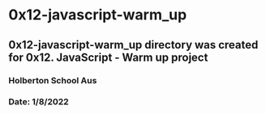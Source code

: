 # 0x12-javascript-warm_up
## 0x12-javascript-warm_up directory was created for 0x12. JavaScript - Warm up project
### Holberton School Aus
### Date: 1/8/2022
